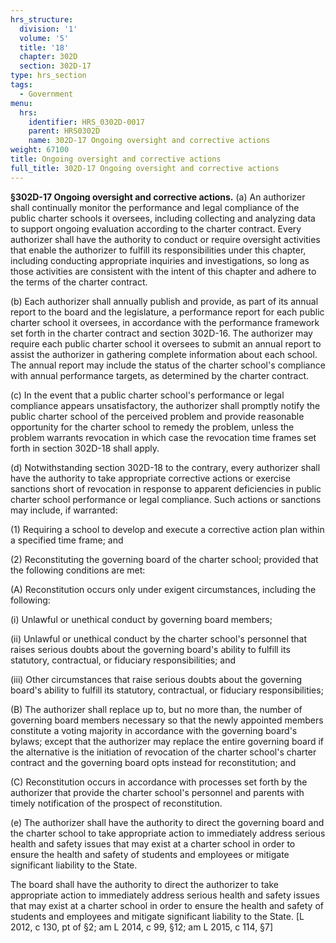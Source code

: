 ```yaml
---
hrs_structure:
  division: '1'
  volume: '5'
  title: '18'
  chapter: 302D
  section: 302D-17
type: hrs_section
tags:
  - Government
menu:
  hrs:
    identifier: HRS_0302D-0017
    parent: HRS0302D
    name: 302D-17 Ongoing oversight and corrective actions
weight: 67100
title: Ongoing oversight and corrective actions
full_title: 302D-17 Ongoing oversight and corrective actions
---
```

**§302D-17 Ongoing oversight and corrective actions.** (a) An authorizer shall continually monitor the performance and legal compliance of the public charter schools it oversees, including collecting and analyzing data to support ongoing evaluation according to the charter contract. Every authorizer shall have the authority to conduct or require oversight activities that enable the authorizer to fulfill its responsibilities under this chapter, including conducting appropriate inquiries and investigations, so long as those activities are consistent with the intent of this chapter and adhere to the terms of the charter contract.

(b) Each authorizer shall annually publish and provide, as part of its annual report to the board and the legislature, a performance report for each public charter school it oversees, in accordance with the performance framework set forth in the charter contract and section 302D-16\. The authorizer may require each public charter school it oversees to submit an annual report to assist the authorizer in gathering complete information about each school. The annual report may include the status of the charter school's compliance with annual performance targets, as determined by the charter contract.

(c) In the event that a public charter school's performance or legal compliance appears unsatisfactory, the authorizer shall promptly notify the public charter school of the perceived problem and provide reasonable opportunity for the charter school to remedy the problem, unless the problem warrants revocation in which case the revocation time frames set forth in section 302D-18 shall apply.

(d) Notwithstanding section 302D-18 to the contrary, every authorizer shall have the authority to take appropriate corrective actions or exercise sanctions short of revocation in response to apparent deficiencies in public charter school performance or legal compliance. Such actions or sanctions may include, if warranted:

(1) Requiring a school to develop and execute a corrective action plan within a specified time frame; and

(2) Reconstituting the governing board of the charter school; provided that the following conditions are met:

(A) Reconstitution occurs only under exigent circumstances, including the following:

(i) Unlawful or unethical conduct by governing board members;

(ii) Unlawful or unethical conduct by the charter school's personnel that raises serious doubts about the governing board's ability to fulfill its statutory, contractual, or fiduciary responsibilities; and

(iii) Other circumstances that raise serious doubts about the governing board's ability to fulfill its statutory, contractual, or fiduciary responsibilities;

(B) The authorizer shall replace up to, but no more than, the number of governing board members necessary so that the newly appointed members constitute a voting majority in accordance with the governing board's bylaws; except that the authorizer may replace the entire governing board if the alternative is the initiation of revocation of the charter school's charter contract and the governing board opts instead for reconstitution; and

(C) Reconstitution occurs in accordance with processes set forth by the authorizer that provide the charter school's personnel and parents with timely notification of the prospect of reconstitution.

(e) The authorizer shall have the authority to direct the governing board and the charter school to take appropriate action to immediately address serious health and safety issues that may exist at a charter school in order to ensure the health and safety of students and employees or mitigate significant liability to the State.

The board shall have the authority to direct the authorizer to take appropriate action to immediately address serious health and safety issues that may exist at a charter school in order to ensure the health and safety of students and employees and mitigate significant liability to the State. [L 2012, c 130, pt of §2; am L 2014, c 99, §12; am L 2015, c 114, §7]